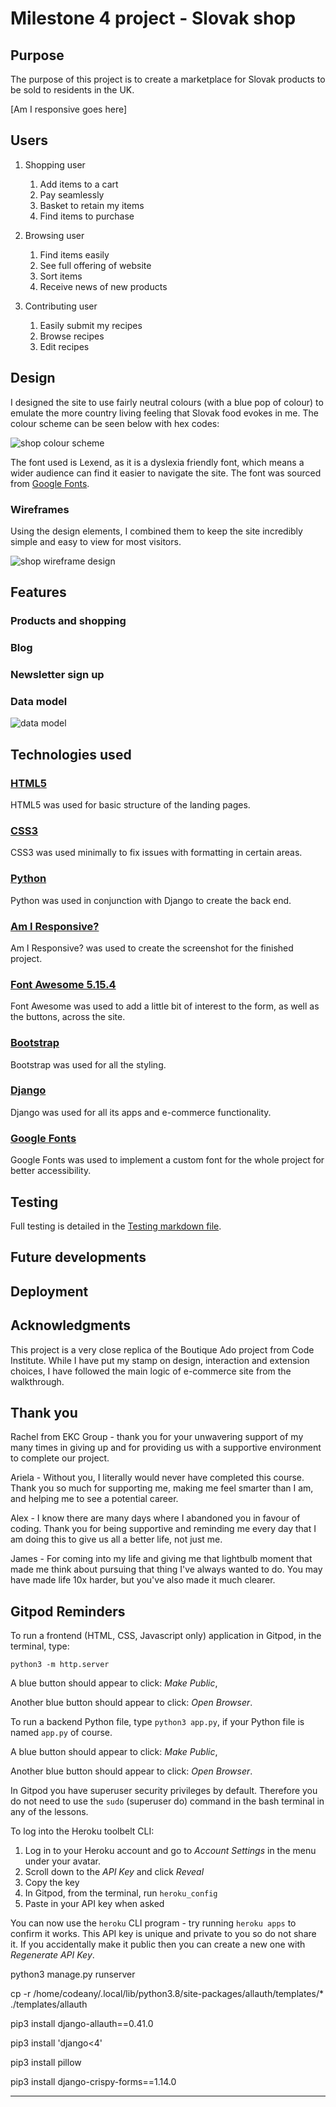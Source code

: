 # Milestone 4 project - Slovak shop

## Purpose

The purpose of this project is to create a marketplace for Slovak products to be sold to residents in the UK. 

[Am I responsive goes here]

## Users

1. Shopping user
    1. Add items to a cart
    2. Pay seamlessly
    3. Basket to retain my items
    4. Find items to purchase

2. Browsing user
    1. Find items easily
    2. See full offering of website
    3. Sort items
    4. Receive news of new products

3. Contributing user
    1. Easily submit my recipes
    2. Browse recipes
    3. Edit recipes

## Design

I designed the site to use fairly neutral colours (with a blue pop of colour) to emulate the more country living feeling that Slovak food evokes in me. The colour scheme can be seen below with hex codes:

![shop colour scheme](/media/readme/colour-palette.png)

The font used is Lexend, as it is a dyslexia friendly font, which means a wider audience can find it easier to navigate the site. The font was sourced from [Google Fonts](https://fonts.google.com/specimen/Lexend?query=lexend).

### Wireframes

Using the design elements, I combined them to keep the site incredibly simple and easy to view for most visitors.

![shop wireframe design](/media/readme/website-wireframe.jpg)

## Features

### Products and shopping

### Blog

### Newsletter sign up

### Data model

![data model](/media/readme/data-model.png)

## Technologies used

### [HTML5](https://developer.mozilla.org/en-US/docs/Glossary/HTML5)

HTML5 was used for basic structure of the landing pages.

### [CSS3](https://en.wikipedia.org/wiki/CSS#CSS_3)

CSS3 was used minimally to fix issues with formatting in certain areas.

### [Python](https://www.python.org/)

Python was used in conjunction with Django to create the back end.

### [Am I Responsive?](https://ui.dev/amiresponsive?url=https://project-3-wishlist.herokuapp.com/)

Am I Responsive? was used to create the screenshot for the finished project.

### [Font Awesome 5.15.4](https://fontawesome.com/)

Font Awesome was used to add a little bit of interest to the form, as well as the buttons, across the site.

### [Bootstrap](https://getbootstrap.com/docs/4.0/getting-started/introduction/)

Bootstrap was used for all the styling.

### [Django](https://www.djangoproject.com/)

Django was used for all its apps and e-commerce functionality.

### [Google Fonts](https://fonts.google.com/)

Google Fonts was used to implement a custom font for the whole project for better accessibility.


## Testing

Full testing is detailed in the [Testing markdown file](/TESTING.md).

## Future developments


## Deployment



## Acknowledgments

This project is a very close replica of the Boutique Ado project from Code Institute. While I have put my stamp on design, interaction and extension choices, I have followed the main logic of e-commerce site from the walkthrough.

## Thank you

Rachel from EKC Group - thank you for your unwavering support of my many times in giving up and for providing us with a supportive environment to complete our project.

Ariela - Without you, I literally would never have completed this course. Thank you so much for supporting me, making me feel smarter than I am, and helping me to see a potential career.

Alex - I know there are many days where I abandoned you in favour of coding. Thank you for being supportive and reminding me every day that I am doing this to give us all a better life, not just me.

James - For coming into my life and giving me that lightbulb moment that made me think about pursuing that thing I've always wanted to do. You may have made life 10x harder, but you've also made it much clearer.

## Gitpod Reminders

To run a frontend (HTML, CSS, Javascript only) application in Gitpod, in the terminal, type:

`python3 -m http.server`

A blue button should appear to click: _Make Public_,

Another blue button should appear to click: _Open Browser_.

To run a backend Python file, type `python3 app.py`, if your Python file is named `app.py` of course.

A blue button should appear to click: _Make Public_,

Another blue button should appear to click: _Open Browser_.

In Gitpod you have superuser security privileges by default. Therefore you do not need to use the `sudo` (superuser do) command in the bash terminal in any of the lessons.

To log into the Heroku toolbelt CLI:

1. Log in to your Heroku account and go to *Account Settings* in the menu under your avatar.
2. Scroll down to the *API Key* and click *Reveal*
3. Copy the key
4. In Gitpod, from the terminal, run `heroku_config`
5. Paste in your API key when asked

You can now use the `heroku` CLI program - try running `heroku apps` to confirm it works. This API key is unique and private to you so do not share it. If you accidentally make it public then you can create a new one with _Regenerate API Key_.

python3 manage.py runserver

cp -r /home/codeany/.local/lib/python3.8/site-packages/allauth/templates/* ./templates/allauth

pip3 install django-allauth==0.41.0

pip3 install 'django<4'

pip3 install pillow

pip3 install django-crispy-forms==1.14.0

------